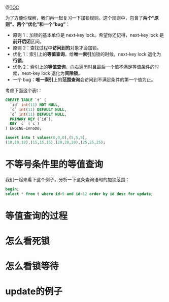 ﻿@[TOC](MySQL答疑篇：用动态的观点看加锁)

为了方便你理解，我们再一起复习一下加锁规则。这个规则中，包含了**两个“原则”、两个“优化”和一个“bug”**：
- 原则 1：加锁的基本单位是 next-key lock。希望你还记得，next-key lock 是**前开后闭**区间。
- 原则 2：查找过程中**访问到的**对象才会加锁。
- 优化 1：索引上的**等值查询**，给**唯一索引**加锁的时候，next-key lock 退化为**行锁**。
- 优化 2：索引上的**等值查询**，向右遍历时且最后一个值不满足等值条件的时候，next-key lock 退化为**间隙锁**。
- 一个 bug：**唯一索引**上的**范围查询**会访问到不满足条件的第一个值为止。

考虑下面这个表t：

```sql
CREATE TABLE `t` (
  `id` int(11) NOT NULL,
  `c` int(11) DEFAULT NULL,
  `d` int(11) DEFAULT NULL,
  PRIMARY KEY (`id`),
  KEY `c` (`c`)
) ENGINE=InnoDB;

insert into t values(0,0,0),(5,5,5),
(10,10,10),(15,15,15),(20,20,20),(25,25,25);
```

# 不等号条件里的等值查询
我们一起来看下这个例子，分析一下这条查询语句的加锁范围：

```sql
begin;
select * from t where id>9 and id<12 order by id desc for update;
```


# 等值查询的过程


# 怎么看死锁


# 怎么看锁等待


# update的例子
